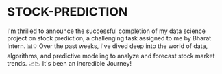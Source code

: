 # STOCK-PREDICTION
I'm thrilled to announce the successful completion of my data science project on stock prediction, a challenging task assigned to me by Bharat Intern. 📊💡  Over the past weeks, I've dived deep into the world of data, algorithms, and predictive modeling to analyze and forecast stock market trends. 📈📉 It's been an incredible Journey!
